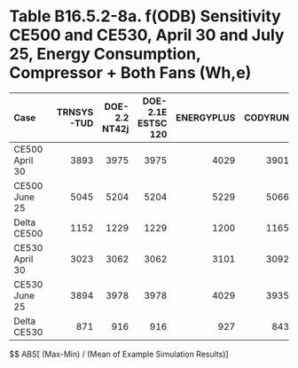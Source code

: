 # Table B16.5.2-8a. f(ODB) Sensitivity CE500 and CE530, April 30 and July 25, Energy Consumption, Compressor + Both Fans (Wh,e)
| Case           | TRNSYS-TUD | DOE-2.2 NT42j | DOE-2.1E ESTSC 120 | ENERGYPLUS | CODYRUN | HOT3000 |     |  Min |  Max | Mean | Dev % $$ |     | TEST 0.0.0 | 
|:-------------- | ----------:| -------------:| ------------------:| ----------:| -------:| -------:| ---:| ----:| ----:| ----:| --------:| ---:| ----------:| 
| CE500 April 30 |       3893 |          3975 |               3975 |       4029 |    3901 |    4073 |     | 3893 | 4073 | 3974 |      4.5 |     |       3975 | 
| CE500 June 25  |       5045 |          5204 |               5204 |       5229 |    5066 |    5230 |     | 5045 | 5230 | 5163 |      3.6 |     |       5204 | 
| Delta CE500    |       1152 |          1229 |               1229 |       1200 |    1165 |    1157 |     | 1152 | 1229 | 1189 |      6.5 |     |       1229 | 
| CE530 April 30 |       3023 |          3062 |               3062 |       3101 |    3092 |    3144 |     | 3023 | 3144 | 3081 |      3.9 |     |       3062 | 
| CE530 June 25  |       3894 |          3978 |               3978 |       4029 |    3935 |    4043 |     | 3894 | 4043 | 3976 |      3.7 |     |       3978 | 
| Delta CE530    |        871 |           916 |                916 |        927 |     843 |     899 |     |  843 |  927 |  896 |      9.4 |     |        916 | 

$$ ABS[ (Max-Min) / (Mean of Example Simulation Results)]


